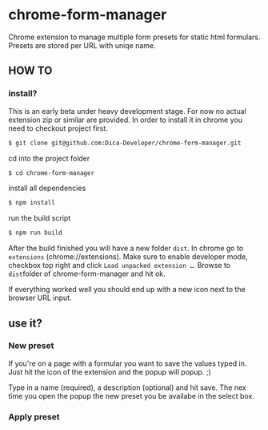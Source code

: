 # chrome-form-manager

Chrome extension to manage multiple form presets for static html formulars.
Presets are stored per URL with uniqe name.

## HOW TO

### install?
This is an early beta under heavy development stage. For now no actual extension zip or similar are provided.
In order to install it in chrome you need to checkout project first.

```bash
$ git clone git@github.com:Dica-Developer/chrome-form-manager.git
```

cd into the project folder

```bash
$ cd chrome-form-manager
```

install all dependencies

```bash
$ npm install
```

run the build script

```bash
$ npm run build
```

After the build finished you will have a new folder `dist`.
In chrome go to `extensions` (chrome://extensions).
Make sure to enable developer mode, checkbox top right and click `Load unpacked extension …`.
Browse to `dist`folder of chrome-form-manager and hit ok.

If everything worked well you should end up with a new icon next to the browser URL input.

## use it?

### New preset

If you're on a page with a formular you want to save the values typed in.
Just hit the icon of the extension and the popup will popup. ;)

Type in a name (required), a description (optional) and hit save.
The nex time you open the popup the new preset you be availabe in the select box.

### Apply preset


